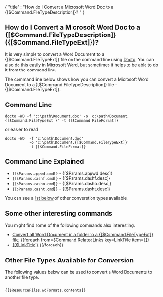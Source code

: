 {
    "title" : "How do I Convert a Microsoft Word Doc to a {[$Command.FileTypeDescription]}? " 
}

How do I Convert a Microsoft Word Doc to a {[$Command.FileTypeDescription]} ({[$Command.FileTypeExt]})?         
-

It is very simple to convert a Word Document to a {[$Command.FileTypeExt]} file  on the command line using [Docto](https://github.com/tobya/docto). You can also do this easily in Microsoft Word, but sometimes it helps to be able to do it from the command line.  

The command line below shows how you can convert a Microsoft Word Document to a {[$Command.FileTypeDescription]} file - {[$Command.FileTypeExt]}.

Command Line 
-

 ````
 docto -WD -f 'c:\path\Document.doc' -o 'c:\path\Document.{[$Command.FileTypeExt]}' -t {[$Command.FileFormat]}
 ````
 or easier to read
 ````
 docto -WD  -f 'c:\path\Document.doc' 
            -o 'c:\path\Document.{[$Command.FileTypeExt]}' 
            -t {[$Command.FileFormat]}
 ````

Command Line Explained 
-

 - `{[$Params.appwd.cmd]}` -  {[$Params.appwd.desc]}
 - `{[$Params.dashf.cmd]}` -  {[$Params.dashf.desc]} 
 - `{[$Params.dasho.cmd]}` -  {[$Params.dasho.desc]}
 - `{[$Params.dasht.cmd]}` -  {[$Params.dasht.desc]}


You can see a [list below](#OtherTypes) of other converstion types available.

Some other interesting commands
-

You might find some of the following commands also interesting.

- [Convert all Word Document in a folder to a {[$Command.FileTypeExt]} file](ConvertDirDocToFile{[$Command.FileTypeExt]}.md);
{[foreach from=$Command.RelatedLinks key=LinkTitle item=L]}
 - [{[$LinkTitle]}]({[$L]})
{[/foreach]}

<a name="OtherTypes">Other File Types Available for Conversion</a>
-

The following values below can be used to convert a Word Documente to another file type.


````

{[$ResourceFiles.wdFormats.contents]}

````


    

